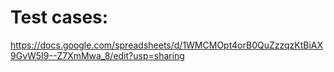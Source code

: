 # Test cases:
https://docs.google.com/spreadsheets/d/1WMCMOpt4orB0QuZzzqzKtBiAX9GvW5I9--Z7XmMwa_8/edit?usp=sharing
